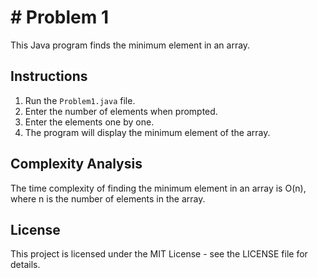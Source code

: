 # # Problem 1

This Java program finds the minimum element in an array.

## Instructions

1. Run the `Problem1.java` file.
2. Enter the number of elements when prompted.
3. Enter the elements one by one.
4. The program will display the minimum element of the array.

## Complexity Analysis

The time complexity of finding the minimum element in an array is O(n), where n is the number of elements in the array.

## License

This project is licensed under the MIT License - see the LICENSE file for details.
